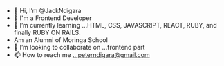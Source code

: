 - 👋 Hi, I’m @JackNdigara
- 👀 I'm a Frontend Developer
- 🌱 I’m currently learning ...HTML, CSS, JAVASCRIPT, REACT, RUBY, and finally RUBY ON RAILS.
-    Am an Alumni of Moringa School
- 💞️ I’m looking to collaborate on ...frontend part
- 📫 How to reach me ...peterndigara@gmail.com


